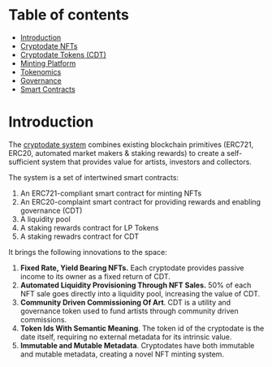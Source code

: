 # Table of contents

* [Introduction](#intro)
* [Cryptodate NFTs](crypto-date-nfts-cd.md)
* [Cryptodate Tokens \(CDT\)](crypto-date-tokens-cdt.md)
* [Minting Platform](artists.md)
* [Tokenomics](tokenomics.md)
* [Governance](governance.md)
* [Smart Contracts](smart-contracts.md)

 <a name="intro"></a> 
# Introduction

The [cryptodate system](https://www.cryptodate.io) combines existing blockchain primitives (ERC721, ERC20, automated market makers & staking rewards) to create a self-sufficient system that provides value for artists, investors and collectors. 

The system is a set of intertwined smart contracts:

1. An ERC721-compliant smart contract for minting NFTs 
2. An ERC20-complaint smart contract for providing rewards and enabling governance (CDT)
3. A liquidity pool 
4. A staking rewards contract for LP Tokens
5. A staking rewadrs contract for CDT



It brings the following innovations to the space:

1. **Fixed Rate, Yield Bearing NFTs.**   Each cryptodate provides passive income to its owner as a fixed return of CDT. 
2. **Automated Liquidity Provisioning Through NFT Sales.** 50% of each NFT sale goes directly into a liquidity pool, increasing the value of CDT.
3. **Community Driven Commissioning Of Art**. CDT is a utility and governance token used to fund artists through community driven commissions.
4. **Token Ids With Semantic Meaning**. The token id of the cryptodate is the date itself, requiring no external metadata for its intrinsic value.
5. **Immutable and Mutable Metadata**. Cryptodates have both immutable and mutable metadata, creating a novel NFT minting system.  





 

